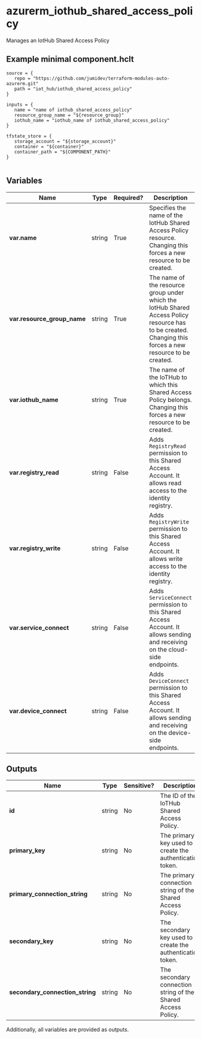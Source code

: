 # azurerm_iothub_shared_access_policy

Manages an IotHub Shared Access Policy

## Example minimal component.hclt

```hcl
source = {
   repo = "https://github.com/jumidev/terraform-modules-auto-azurerm.git" 
   path = "iot_hub/iothub_shared_access_policy" 
}

inputs = {
   name = "name of iothub_shared_access_policy" 
   resource_group_name = "${resource_group}" 
   iothub_name = "iothub_name of iothub_shared_access_policy" 
}

tfstate_store = {
   storage_account = "${storage_account}" 
   container = "${container}" 
   container_path = "${COMPONENT_PATH}" 
}


```

## Variables

| Name | Type | Required? |  Description |
| ---- | ---- | --------- |  ----------- |
| **var.name** | string | True | Specifies the name of the IotHub Shared Access Policy resource. Changing this forces a new resource to be created. | 
| **var.resource_group_name** | string | True | The name of the resource group under which the IotHub Shared Access Policy resource has to be created. Changing this forces a new resource to be created. | 
| **var.iothub_name** | string | True | The name of the IoTHub to which this Shared Access Policy belongs. Changing this forces a new resource to be created. | 
| **var.registry_read** | string | False | Adds `RegistryRead` permission to this Shared Access Account. It allows read access to the identity registry. | 
| **var.registry_write** | string | False | Adds `RegistryWrite` permission to this Shared Access Account. It allows write access to the identity registry. | 
| **var.service_connect** | string | False | Adds `ServiceConnect` permission to this Shared Access Account. It allows sending and receiving on the cloud-side endpoints. | 
| **var.device_connect** | string | False | Adds `DeviceConnect` permission to this Shared Access Account. It allows sending and receiving on the device-side endpoints. | 



## Outputs

| Name | Type | Sensitive? | Description |
| ---- | ---- | --------- | --------- |
| **id** | string | No  | The ID of the IoTHub Shared Access Policy. | 
| **primary_key** | string | No  | The primary key used to create the authentication token. | 
| **primary_connection_string** | string | No  | The primary connection string of the Shared Access Policy. | 
| **secondary_key** | string | No  | The secondary key used to create the authentication token. | 
| **secondary_connection_string** | string | No  | The secondary connection string of the Shared Access Policy. | 

Additionally, all variables are provided as outputs.
